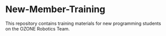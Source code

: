 # New-Member-Training
This repository contains training materials for new programming students on the OZONE Robotics Team.
